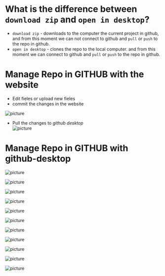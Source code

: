 # What is the difference between `download zip` and `open in desktop`?
* `download zip` - downloads to the computer the current project in github, and from this moment we can not connect to github and `pull` or `push` to the repo in github.
* `open in desktop` - clones the repo to the local computer. and from this moment we can connect to github and `pull` or `push` to the repo in github.


# Manage Repo in GITHUB with the website
* Edit fieles or upload new fieles
* commit the changes in the website   

![picture](step12.png)  
* Pull the changes to *github desktop*   
![picture](step13.png) 

# Manage Repo in GITHUB with github-desktop

![picture](step1.png)   

![picture](step2.png)   

![picture](step3.png)   

![picture](step4.png)   

![picture](step5.png)   

![picture](step6.png)   

![picture](step7.png)   

![picture](step8.png)   

![picture](step9.png)   

![picture](step10.png)   

![picture](step11.png)
